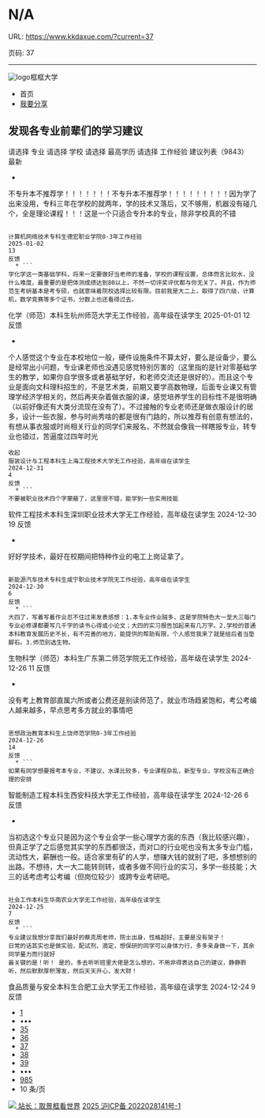 # N/A

URL: https://www.kkdaxue.com/?current=37

页码: 37

---

![logo](https://www.kkdaxue.com/?current=37)框框大学
  * 首页
  * [我要分享](https://www.kkdaxue.com/post/add)


## 发现各专业前辈们的学习建议
请选择
专业
请选择
学校
请选择
最高学历
请选择
工作经验
建议列表（9843）
最新
  * ```
不专升本不推荐学！！！！！！！不专升本不推荐学！！！！！！！！！因为学了出来没用，专科三年在学校的就两年，学的技术又落后，又不够用，机器没有碰几个，全是理论课程！！！这是一个只适合专升本的专业，除非学校真的不错
```

计算机网络技术专科生德宏职业学院0-3年工作经验
2025-01-02
13
反馈
  * ```
学化学这一类基础学科，将来一定要做好当老师的准备，学校的课程设置，总体而言比较水，没什么难度，最重要的是把体测成绩达到80以上，不然一切评奖评优都与你无关了。并且，作为师范生考研基本是考专硕，也就意味着院校选择比较有限。目前我是大二上，取得了四六级，计算机，数学竞赛等多个证书，分数上也还看得过去。
```

化学（师范）本科生杭州师范大学无工作经验，高年级在读学生
2025-01-01
12
反馈
  * ```
个人感觉这个专业在本校地位一般，硬件设施条件不算太好，要么是设备少，要么是经常出小问题，专业课老师也没遇见感觉特别厉害的（这里指的是针对零基础学生的教学，如果你自学很多或者基础学好，和老师交流还是很好的）。而且这个专业是面向文科理科招生的，不是艺术类，前期又要学高数物理，后面专业课又有管理学经济学相关的，然后再夹杂着做衣服的课，感觉培养学生的目标性不是很明确（以前好像还有大类分流现在没有了）。不过接触的专业老师还是做衣服设计的居多，设计一些衣服，参与时尚秀啥的都是很有门路的，所以推荐有创意有想法的，有想从事衣服或时尚相关行业的同学们来报名，不然就会像我一样瞎报专业，转专业也错过，苦逼度过四年时光
```
收起
服装设计与工程本科生上海工程技术大学无工作经验，高年级在读学生
2024-12-31
4
反馈
  * ```
不要被职业技术四个字蒙蔽了，这里很不错，能学到一些实用技能
```

软件工程技术本科生深圳职业技术大学无工作经验，高年级在读学生
2024-12-30
19
反馈
  * ```
好好学技术，最好在校期间把特种作业的电工上岗证拿了。
```

新能源汽车技术专科生咸宁职业技术学院无工作经验，高年级在读学生
2024-12-30
6
反馈
  * ```
大四了，写着写着作业忍不住过来发表感想：1.本专业作业贼多，这是学院特色大一至大三每门专业必修课都要写几千字的读书心得或小论文；大四的实习报告加起来有几万字。2.学校的普通本科教育发展历史不长，有不完善的地方，能提供的帮助有限，个人感觉我来了就是给后者当垫脚石。3.师范别选生物。
```

生物科学（师范）本科生广东第二师范学院无工作经验，高年级在读学生
2024-12-26
11
反馈
  * ```
没有考上教育部直属六所或者公费还是别读师范了，就业市场趋紧饱和，考公考编人越来越多，早点思考多方就业的事情吧
```

思想政治教育本科生上饶师范学院0-3年工作经验
2024-12-26
14
反馈
  * ```
如果有同学想要报考本专业，不建议，水课比较多，专业课程杂乱，新型专业，学校没有正确合理的安排
```

智能制造工程本科生西安科技大学无工作经验，高年级在读学生
2024-12-26
6
反馈
  * ```
当初选这个专业只是因为这个专业会学一些心理学方面的东西（我比较感兴趣），但真正学了之后感觉其实学的东西都很泛，而对口的行业呢也没有太多专业门槛，流动性大，薪酬也一般。适合家里有矿的人学，想赚大钱的就别了吧，多想想别的出路。不想待，大一大二能转则转，或者多做不同行业的实习，多学一些技能；大三的话考虑考公考编（但岗位较少）或跨专业考研吧。
```

社会工作本科生华南农业大学无工作经验，高年级在读学生
2024-12-25
7
反馈
  * ```
专业建议我想分享我们最好的蔡克周老师，院士出身，性格超好，主要是没有架子！
日常的话其实也是做实验，配试剂，滴定，想保研的同学可以身体力行，多多亲身做一下，其余同学量力而行就好
最关键的是！听！ 是的，多去听听班里大佬是怎么想的，不用非得表达自己的建议，静静聆听，然后默默厚积薄发，然后天天开心，发大财！
```

食品质量与安全本科生合肥工业大学无工作经验，高年级在读学生
2024-12-24
9
反馈


  * [1](https://www.kkdaxue.com/?current=1)
  * •••
  * [35](https://www.kkdaxue.com/?current=35)
  * [36](https://www.kkdaxue.com/?current=36)
  * [37](https://www.kkdaxue.com/?current=37)
  * [38](https://www.kkdaxue.com/?current=38)
  * [39](https://www.kkdaxue.com/?current=39)
  * •••
  * [985](https://www.kkdaxue.com/?current=985)
  * 10 条/页


[![](https://www.kkdaxue.com/?current=37) 站长：取景框看世界](https://space.bilibili.com/40427625 "1")[](https://space.bilibili.com/12890453 "2")[](https://www.laoyujianli.com "resume")
[2025 沪ICP备 2022028141号-1](https://beian.miit.gov.cn/)
